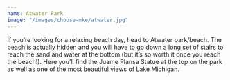 ```yaml
---
name: Atwater Park
image: "/images/choose-mke/atwater.jpg"
---
```

If you’re looking for a relaxing beach day, head to Atwater park/beach. The beach is actually hidden and you will have to go down a long set of stairs to reach the sand and water at the bottom (but it’s so worth it once you reach the beach!). Here you’ll find the Juame Plansa Statue at the top on the park as well as one of the most beautiful views of Lake Michigan.
